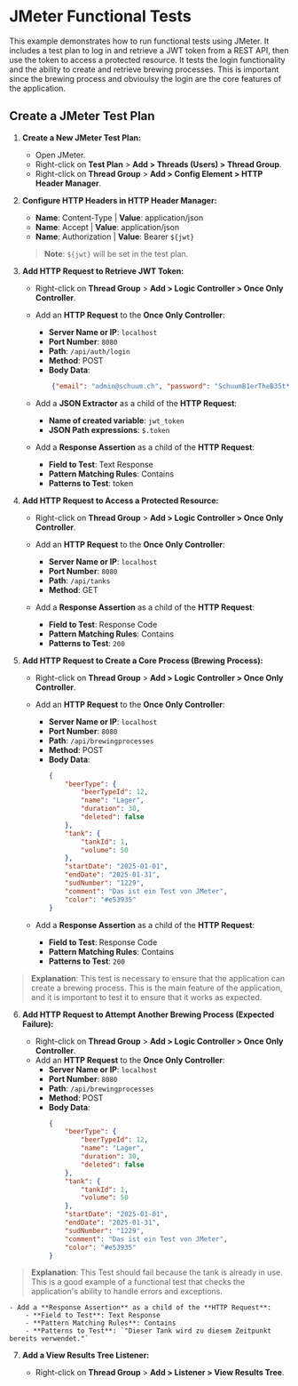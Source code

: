 # JMeter Functional Tests

This example demonstrates how to run functional tests using JMeter. It includes a test plan to log in and retrieve a JWT token from a REST API, then use the token to access a protected resource.
It tests the login functionality and the ability to create and retrieve brewing processes. This is important since the brewing process and obvioulsy the login are the core features of the application.

## Create a JMeter Test Plan

1. **Create a New JMeter Test Plan:**

    - Open JMeter.
    - Right-click on **Test Plan** > **Add > Threads (Users) > Thread Group**.
    - Right-click on **Thread Group** > **Add > Config Element > HTTP Header Manager**.

2. **Configure HTTP Headers in HTTP Header Manager:**

    - **Name**: Content-Type | **Value**: application/json
    - **Name**: Accept | **Value**: application/json
    - **Name**: Authorization | **Value**: Bearer `${jwt}`

    > **Note**: `${jwt}` will be set in the test plan.

3. **Add HTTP Request to Retrieve JWT Token:**

    - Right-click on **Thread Group** > **Add > Logic Controller > Once Only Controller**.
    - Add an **HTTP Request** to the **Once Only Controller**:
        - **Server Name or IP**: `localhost`
        - **Port Number**: `8080`
        - **Path**: `/api/auth/login`
        - **Method**: POST
        - **Body Data**: 
        ```json
            {"email": "admin@schuum.ch", "password": "SchuumB1erTheB35t*"}
        ```

    - Add a **JSON Extractor** as a child of the **HTTP Request**:
        - **Name of created variable**: `jwt_token`
        - **JSON Path expressions**: `$.token`

    - Add a **Response Assertion** as a child of the **HTTP Request**:
        - **Field to Test**: Text Response
        - **Pattern Matching Rules**: Contains
        - **Patterns to Test**: token

4. **Add HTTP Request to Access a Protected Resource:**

    - Right-click on **Thread Group** > **Add > Logic Controller > Once Only Controller**.
    - Add an **HTTP Request** to the **Once Only Controller**:
        - **Server Name or IP**: `localhost`
        - **Port Number**: `8080`
        - **Path**: `/api/tanks`
        - **Method**: GET

    - Add a **Response Assertion** as a child of the **HTTP Request**:
        - **Field to Test**: Response Code
        - **Pattern Matching Rules**: Contains
        - **Patterns to Test**: `200`

5. **Add HTTP Request to Create a Core Process (Brewing Process):**

    - Right-click on **Thread Group** > **Add > Logic Controller > Once Only Controller**.
    - Add an **HTTP Request** to the **Once Only Controller**:
        - **Server Name or IP**: `localhost`
        - **Port Number**: `8080`
        - **Path**: `/api/brewingprocesses`
        - **Method**: POST
        - **Body Data**:
            ```json
            {
                "beerType": {
                    "beerTypeId": 12,
                    "name": "Lager",
                    "duration": 30,
                    "deleted": false
                },
                "tank": {
                    "tankId": 1,
                    "volume": 50
                },
                "startDate": "2025-01-01",
                "endDate": "2025-01-31",
                "sudNumber": "1229",
                "comment": "Das ist ein Test von JMeter",
                "color": "#e53935"
            }
            ```

    - Add a **Response Assertion** as a child of the **HTTP Request**:
        - **Field to Test**: Response Code
        - **Pattern Matching Rules**: Contains
        - **Patterns to Test**: `200`

> **Explanation**: This test is necessary to ensure that the application can create a brewing process. This is the main feature of the application, and it is important to test it to ensure that it works as expected.

6. **Add HTTP Request to Attempt Another Brewing Process (Expected Failure):**

    - Right-click on **Thread Group** > **Add > Logic Controller > Once Only Controller**.
    - Add an **HTTP Request** to the **Once Only Controller**:
        - **Server Name or IP**: `localhost`
        - **Port Number**: `8080`
        - **Path**: `/api/brewingprocesses`
        - **Method**: POST
        - **Body Data**:
            ```json
            {
                "beerType": {
                    "beerTypeId": 12,
                    "name": "Lager",
                    "duration": 30,
                    "deleted": false
                },
                "tank": {
                    "tankId": 1,
                    "volume": 50
                },
                "startDate": "2025-01-01",
                "endDate": "2025-01-31",
                "sudNumber": "1229",
                "comment": "Das ist ein Test von JMeter",
                "color": "#e53935"
            }
            ```

> **Explanation**: This Test should fail because the tank is already in use. This is a good example of a functional test that checks the application's ability to handle errors and exceptions.

    - Add a **Response Assertion** as a child of the **HTTP Request**:
        - **Field to Test**: Text Response
        - **Pattern Matching Rules**: Contains
        - **Patterns to Test**: `"Dieser Tank wird zu diesem Zeitpunkt bereits verwendet."`

7. **Add a View Results Tree Listener:**

    - Right-click on **Thread Group** > **Add > Listener > View Results Tree**.
